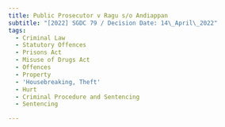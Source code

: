 ```yaml
---
title: Public Prosecutor v Ragu s/o Andiappan
subtitle: "[2022] SGDC 79 / Decision Date: 14\_April\_2022"
tags:
  - Criminal Law
  - Statutory Offences
  - Prisons Act
  - Misuse of Drugs Act
  - Offences
  - Property
  - 'Housebreaking, Theft'
  - Hurt
  - Criminal Procedure and Sentencing
  - Sentencing

---
```

